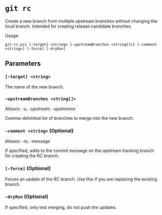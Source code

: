 # `git rc`

Create a new branch from multiple upstream branches without changing the local branch. Intended for creating release candidate branches.

Usage:

    git-rc.ps1 [-target] <string> [-upstreamBranches <string[]>] [-comment <string>] [-force] [-dryRun]

## Parameters

### `[-target] <string>`

The name of the new branch.

### `-upstreamBranches <string[]>`

_Aliases: -u, -upstream, -upstreams_

Comma-delimited list of branches to merge into the new branch.

### `-comment <string>` (Optional)

_Aliases: -m, -message_

If specified, adds to the commit message on the upstream tracking branch for creating the RC branch.

### `[-force]` (Optional)

Forces an update of the RC branch. Use this if you are replacing the existing branch.

### `-dryRun` (Optional)

If specified, only test merging, do not push the updates.
